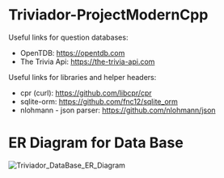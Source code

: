 # Triviador-ProjectModernCpp

Useful links for question databases:
- OpenTDB: https://opentdb.com
- The Trivia Api: https://the-trivia-api.com

Useful links for libraries and helper headers:
- cpr (curl): https://github.com/libcpr/cpr
- sqlite-orm: https://github.com/fnc12/sqlite_orm
- nlohmann - json parser: https://github.com/nlohmann/json

# ER Diagram for Data Base

![Triviador_DataBase_ER_Diagram](https://user-images.githubusercontent.com/77741850/212502683-af98e51e-7491-4590-8024-082d3b6ce398.jpg)
